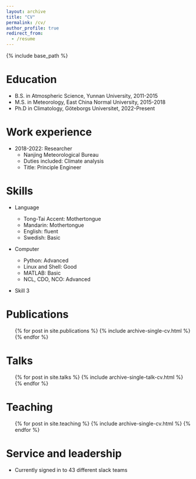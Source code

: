 ```yaml
---
layout: archive
title: "CV"
permalink: /cv/
author_profile: true
redirect_from:
  - /resume
---
```


{% include base_path %}

Education
======
* B.S. in Atmospheric Science, Yunnan University, 2011-2015
* M.S. in Meteorology, East China Normal University, 2015-2018
* Ph.D in Climatology, Göteborgs Universitet, 2022-Present

Work experience
======
* 2018-2022: Researcher
  * Nanjing Meteorological Bureau
  * Duties included: Climate analysis
  * Title: Principle Engineer

  
Skills
======
* Language
  * Tong-Tai Accent: Mothertongue
  * Mandarin: Mothertongue
  * English: fluent
  * Swedish: Basic

* Computer
  * Python: Advanced
  * Linux and Shell: Good
  * MATLAB: Basic
  * NCL, CDO, NCO: Advanced

* Skill 3

Publications
======
  <ul>{% for post in site.publications %}
    {% include archive-single-cv.html %}
  {% endfor %}</ul>
  
Talks
======
  <ul>{% for post in site.talks %}
    {% include archive-single-talk-cv.html %}
  {% endfor %}</ul>
  
Teaching
======
  <ul>{% for post in site.teaching %}
    {% include archive-single-cv.html %}
  {% endfor %}</ul>
  
Service and leadership
======
* Currently signed in to 43 different slack teams
